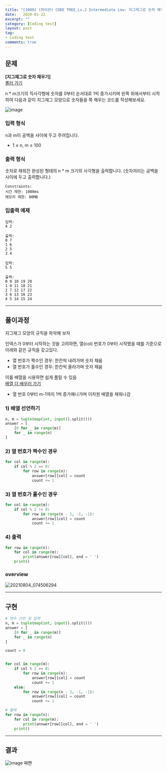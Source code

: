 ```yaml
---
title: "[1009] (파이썬) CODE TREE_Lv.2 Intermediate Low: 지그재그로 숫자 채우기"
date:   2020-01-22
excerpt: ""
category: [Coding test]
layout: post
tag:
- Coding test
comments: true
---
```



## 문제
**[지그재그로 숫자 채우기]**   
[풀러 가기](https://www.codetree.ai/)   

n * m크기의 직사각형에 숫자를 0부터 순서대로 1씩 증가시키며 왼쪽 위에서부터 시작하여 다음과 같이 지그재그 모양으로 숫자들을 쭉 채우는 코드를 작성해보세요.

![image](https://user-images.githubusercontent.com/76824611/128089706-fdfc9b96-c9d4-4704-b788-49b4532b9bed.png)


### 입력 형식

n과 m이 공백을 사이에 두고 주어집니다.

* 1 ≤ n, m ≤ 100            



### 출력 형식
숫자로 채워진 완성된 형태의 n * m 크기의 사각형을 출력합니다. (숫자끼리는 공백을 사이에 두고 출력합니다.)


```
Constraints:
시간 제한: 1000ms
메모리 제한: 80MB
```


### 입출력 예제
```
입력:
4 2

출력: 
0 7 
1 6 
2 5 
3 4 
```

```
입력:
5 5

출력: 
0 9 10 19 20 
1 8 11 18 21 
2 7 12 17 22 
3 6 13 16 23 
4 5 14 15 24
```

----




## 풀이과정
지그재그 모양의 규칙을 파악해 보자

인덱스가 0부터 시작하는 것을 고려하면,
열(col) 번호가 0부터 시작했을 때를 기준으로 아래와 같은 규칙을 갖고있다.    
* 열 번호가 짝수인 경우: 한칸씩 내려가며 숫자 채움       
* 열 번호가 홀수인 경우: 한칸씩 올라가며 숫자 채움      

이를 배열을 시용하면 쉽게 풀릴 수 있음     
[배열 더 배우러 가기](https://yerimoh.github.io/Algo1008/)       
* 열 번호 0부터 m-1까지 1씩 증가해나가며 이차원 배열을 채워나감     


### 1) 배열 선언하기

```python
n, m = tuple(map(int, input().split()))
answer = [
    [0 for _ in range(m)]
    for _ in range(n)
]
```

### 2) 열 번호가 짝수인 경우
```python
for col in range(m):
    if col % 2 == 0:
        for row in range(n):
            answer[row][col] = count
            count += 1
```


### 3) 열 번호가 홀수인 경우
```python
for col in range(m):
    if col % 2 != 0:
        for row in range(n - 1, -1, -1):
            answer[row][col] = count
            count += 1

```
### 4) 출력

```python
for row in range(n):
    for col in range(m):
        print(answer[row][col], end = ' ')
    print()
```


### overview

![20210804_074506294](https://user-images.githubusercontent.com/76824611/128096165-b541e256-303a-4d90-89cd-2b2be5e066ca.gif)


----

## 구현
```python
# 변수 선언 및 입력
n, m = tuple(map(int, input().split()))
answer = [
    [0 for _ in range(m)]
    for _ in range(n)
]

count = 0


for col in range(m):
    if col % 2 == 0:
        for row in range(n):
            answer[row][col] = count
            count += 1
    else:
        for row in range(n - 1, -1, -1):
            answer[row][col] = count
            count += 1

# 출력
for row in range(n):
    for col in range(m):
        print(answer[row][col], end = ' ')
    print()
```

---

## 결과
![image](https://user-images.githubusercontent.com/76824611/128095980-ad409d15-bc35-4cd6-a6fe-ffc6e225438b.png)
쨔쨘






